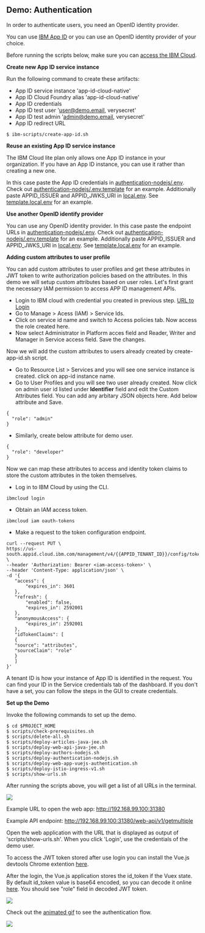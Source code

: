 ## Demo: Authentication

In order to authenticate users, you need an OpenID identity provider. 

You can use [IBM App ID](https://console.bluemix.net/catalog/services/appid) or you can use an OpenID identity provider of your choice.

Before running the scripts below, make sure you can [access the IBM Cloud](SetupIBMCloudAccess.md).


**Create new App ID service instance**

Run the following command to create these artifacts:

* App ID service instance 'app-id-cloud-native'
* App ID Cloud Foundry alias 'app-id-cloud-native'
* App ID credentials
* App ID test user 'user@demo.email, verysecret'
* App ID test admin 'admin@demo.email, verysecret'
* App ID redirect URL

```
$ ibm-scripts/create-app-id.sh
```
**Reuse an existing App ID service instance**

The IBM Cloud lite plan only allows one App ID instance in your organization. If you have an App ID instance, you can use it rather than creating a new one. 

In this case paste the App ID credentials in [authentication-nodejs/.env](../authentication-nodejs/.env). Check out [authentication-nodejs/.env.template](../authentication-nodejs/.env.template) for an example. Additionally paste APPID_ISSUER and APPID_JWKS_URI in [local.env](local.env). See [template.local.env](template.local.env) for an example.


**Use another OpenID identify provider**

You can use any OpenID identity provider. In this case paste the endpoint URLs in [authentication-nodejs/.env](../authentication-nodejs/.env). Check out [authentication-nodejs/.env.template](../authentication-nodejs/.env.template) for an example. Additionally paste APPID_ISSUER and APPID_JWKS_URI in [local.env](local.env). See [template.local.env](template.local.env) for an example.

**Adding custom attributes to user profile**

You can add custom attributes to user profiles and get these attributes in JWT token to write authorization policies based on the attributes. In this demo we will setup custom attributes based on user roles. Let's first grant the necessary IAM permission to access APP ID management APIs. 

- Login to IBM cloud with credential you created in previous step. [URL to Login](https://cloud.ibm.com/login)
- Go to Manage > Acess (IAM) > Service Ids.
- Click on service id name and switch to Access policies tab. Now access the role created here. 
- Now select Administrator in Platform acces field and Reader, Writer and Manager in Service access field. Save the changes.

Now we will add the custom attributes to users already created by create-app-id.sh script. 

- Go to Resource List > Services and you will see one service instance is created. click on app-id instance name. 
- Go to User Profiles and you will see two user already created. Now click on admin user id listed under **Identifier** field and edit the Custom Attributes field. You can add any arbitary JSON objects here. Add below attribute and Save. 
```
{
  "role": "admin"
}
```
- Similarly, create below attribute for demo user. 
```
{
  "role": "developer"
}
```
Now we can map these attributes to access and identity token claims to store the custom attributes in the token themselves. 

- Log in to IBM Cloud by using the CLI.
```
ibmcloud login
```
- Obtain an IAM access token.
```
ibmcloud iam oauth-tokens
```
- Make a request to the token configuration endpoint.
```
curl --request PUT \
https://us-south.appid.cloud.ibm.com/management/v4/{{APPID_TENANT_ID}}/config/tokens \
--header 'Authorization: Bearer <iam-access-token>' \
--header 'Content-Type: application/json' \
-d '{
   "access": {
       "expires_in": 3601
   },
   "refresh": {
       "enabled": false,
       "expires_in": 2592001
   },
   "anonymousAccess": {
       "expires_in": 2592001
   },
   "idTokenClaims": [
   {
   "source": "attributes",
   "sourceClaim": "role"
   }
   ]
}'
```
A tenant ID is how your instance of App ID is identified in the request. You can find your ID in the Service credentials tab of the dashboard. If you don't have a set, you can follow the steps in the GUI to create credentials.


**Set up the Demo**

Invoke the following commands to set up the demo. 

```
$ cd $PROJECT_HOME
$ scripts/check-prerequisites.sh
$ scripts/delete-all.sh
$ scripts/deploy-articles-java-jee.sh
$ scripts/deploy-web-api-java-jee.sh
$ scripts/deploy-authors-nodejs.sh
$ scripts/deploy-authentication-nodejs.sh
$ scripts/deploy-web-app-vuejs-authentication.sh
$ scripts/deploy-istio-ingress-v1.sh
$ scripts/show-urls.sh
```
After running the scripts above, you will get a list of all URLs in the terminal.

<kbd><img src="../images/urls.png" /></kbd>

Example URL to open the web app: http://192.168.99.100:31380

Example API endpoint: http://192.168.99.100:31380/web-api/v1/getmultiple

Open the web application with the URL that is displayed as output of 'scripts/show-urls.sh'. When you click 'Login', use the credentials of the demo user.

To access the JWT token stored after use login you can install the Vue.js devtools Chrome extention [here](https://chrome.google.com/webstore/detail/vuejs-devtools/nhdogjmejiglipccpnnnanhbledajbpd). 

After the login, the Vue.js application stores the id_token if the Vuex state. By default id_token value is base64 encoded, so you can decode it online [here](https://jwt.io/). You should see "role" field in decoded JWT token. 

<kbd><img src="../images/login.jpeg" /></kbd>

Check out the [animated gif](../images/login.gif) to see the authentication flow.

<kbd><img src="../images/login.gif" /></kbd>



